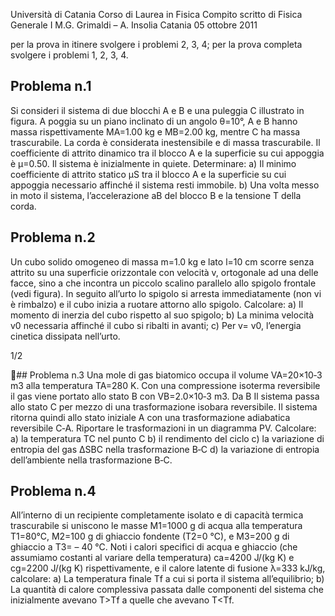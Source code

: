 Università di Catania
Corso di Laurea in Fisica
Compito scritto di Fisica Generale I
M.G. Grimaldi – A. Insolia
Catania 05 ottobre 2011

per la prova in itinere svolgere i problemi 2, 3, 4;
per la prova completa svolgere i problemi 1, 2, 3, 4.

## Problema n.1
Si consideri il sistema di due blocchi A e B e una puleggia C illustrato in figura. A poggia su un piano
inclinato di un angolo θ=10°, A e B hanno massa rispettivamente MA=1.00 kg e MB=2.00 kg, mentre C ha
massa trascurabile. La corda è considerata inestensibile e di massa trascurabile. Il coefficiente di attrito
dinamico tra il blocco A e la superficie su cui appoggia è µ=0.50. Il sistema è inizialmente in quiete.
Determinare:
a) Il minimo coefficiente di attrito statico µS tra il
blocco A e la superficie su cui appoggia
necessario affinché il sistema resti immobile.
b) Una volta messo in moto il sistema,
l’accelerazione aB del blocco B e la tensione T
della corda.

## Problema n.2
Un cubo solido omogeneo di massa m=1.0 kg e lato l=10 cm scorre senza attrito su una superficie
orizzontale con velocità v, ortogonale ad una delle facce, sino a che incontra un piccolo scalino parallelo allo
spigolo frontale (vedi figura). In seguito all’urto lo spigolo si arresta immediatamente (non vi è rimbalzo) e il
cubo inizia a ruotare attorno allo spigolo.
Calcolare:
a) Il momento di inerzia del cubo
rispetto al suo spigolo;
b) La minima velocità v0 necessaria
affinché il cubo si ribalti in
avanti;
c) Per v= v0, l’energia cinetica
dissipata nell’urto.

1/2

## Problema n.3
Una mole di gas biatomico occupa il volume VA=20×10‐3 m3 alla temperatura TA=280 K. Con una
compressione isoterma reversibile il gas viene portato allo stato B con VB=2.0×10‐3 m3. Da B Il sistema passa
allo stato C per mezzo di una trasformazione isobara reversibile. Il sistema ritorna quindi allo stato iniziale A
con una trasformazione adiabatica reversibile C‐A. Riportare le trasformazioni in un diagramma PV.
Calcolare:
a) la temperatura TC nel punto C
b) il rendimento del ciclo
c) la variazione di entropia del gas ΔSBC nella trasformazione B‐C
d) la variazione di entropia dell’ambiente nella trasformazione B‐C.
## Problema n.4
All’interno di un recipiente completamente isolato e di capacità termica trascurabile si uniscono le
masse M1=1000 g di acqua alla temperatura T1=80°C, M2=100 g di ghiaccio fondente (T2=0 °C), e M3=200 g
di ghiaccio a T3= – 40 °C. Noti i calori specifici di acqua e ghiaccio (che assumiamo costanti al variare della
temperatura) ca=4200 J/(kg K) e cg=2200 J/(kg K) rispettivamente, e il calore latente di fusione λ=333 kJ/kg,
calcolare:
a) La temperatura finale Tf a cui si porta il sistema all’equilibrio;
b) La quantità di calore complessiva passata dalle componenti del sistema che inizialmente
avevano T>Tf a quelle che avevano T<Tf.